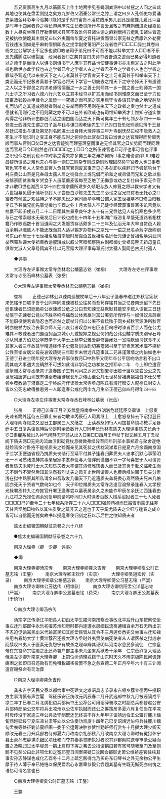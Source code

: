 <!-- { "loadSidebar": true } -->
　　吾兄资禀高生九月以筯画灰上作土地两字见苍蝇溺粪溷中以杖拯之人问之曰此其地也使其在盘盂则挞之矣方九岁伯父酒豪公常坐之膝上谓之曰乡人孔御史每爱诵衣紫腰金拜彩年今验矣□能如是乎对曰富贵不淫贫贱乐男儿到此是豪雄儿爱此耳当是时年十四闻者异之稍长游邑庠先生长者见所行与言爱且敬之有麻剌僧进贡经嘉鱼数十人昼夜坐宿县厅勒索银米县官不敢谁何召诸生谕之麻剌僧持刀梃乱击诸生皆逸兄被执欲使跪其主僧兄曰以外夷而侮华夏之官托进贡而冒公家无益之费廪饩外勒要官钱违法固如是乎麻剌僧惧即去之提学副使莆阳严公洤者性严□□□□异批其卷曰杨文定公解学士不足多也欲□教诸司子弟兄曰不可吾不能以科举文字人□□者不乐恶先儒脚注以破裂圣　经闻者皆□之矣其言曰夫诗书者吾道之迹而巳矣必得知道者以之师于是而授人以诗书则诗书于人庶乎其有益也使徒事诗书亦末焉耳古之时此学校也后世亦此学校也古之学者巳今之学者人古之学者君子今之学者小人也岂学校之罪哉予观近代以来害天下之人心者莫甚于学官害天不之士习者莫甚于科举率天下士类恶而无所纪极者莫甚于学官必将天下学官一切废去之惟天下之守令择天下有道德之人以之于郡邑之内求老师宿儒而之一乡之善士则师其一乡一国之善士则师其一国凡士子之所习者六德六行六艺以立其本经书以扩其用而经书则惟原文而巳至于力役田亩及钱榖兵甲律令之属皆一一究极之而可施之实用焉守令各诣其所会之地卑躬尽礼而访问之其道成德就者则举之夫举而用不用则在执天下之政者之责也然士之道成德就者用则行之不用则藏之亦不可以在外者欣戚也有司惟知举贤才士惟知守道实惟两得之他非所计由郡邑而达之国由国而达之天下斯可矣年三十有七领乡荐四十一年登进士西涯先生谓之曰子盍与钱与谦□阁老徐先生乎兄对曰吾恐张师德见薄于王旦矣廷试榜出与谦及第兄列名同进士出身拜大理评事三年升寺副怃然曰权不能救人之死生才不能识时之变正身不能应时之俯仰负此官矣□言曰当世之达官理得而势顺势顺而事从官则□矣□世之达官迹狥而理窒理窒而事逆无怪其官之□矣势同而理同理达而官易□今□则然也评□□□□之士□□今之所伍谏官也□可评也事可言也评事之职也今之刑罚也不中时事之得失亦多矣三年之淹亦何所□事之难也谓评□□难若昌黎所谓丞之难也夫心与事一则□二则杂专则成杂则败理固然矣举官者人也□事者官也官不负人人常负其官人负其官官则废其事吾见亦多矣即以疾辞归予尝筑钓台于村庄黄公山至是兄奉母太孺人居之徜徉台上或兄倡而弟和之或弟倡而兄和之歌以侑亲觞家固贫甚每岁贷食于人虽菜羹麦饭每至乏绝了无侮意或劝之复仕曰予素无作官才非敢□世也湖西义学十四世祖宗儒所建岁久倾圯与族人修葺之将以教来学者又有六世祖墓见侵于蒲圻邻封人子尝告白沙陈先生先生曰必讼之官兄曰贫者无托心之□富者布倾盖之知姑待之予不能忍讼之宪司而华亭韩公谓人家五世祖墓不□修曲归我李氏予甚愧兄能先事觉微也辛酉之冬十月太孺人卒兄徒步经营葬事冒寒多饥苦竟以枯羸不起壬戌五月二十二日距其生景泰庚午才五十有三兄性达见人有饥寒色多少尽与巳之带索啜水无毫发后日计较也成化十四年十五年湖广既涝复旱饿死道路者相枕籍乃作歌谣数十首当道闻之大发赈贷存活颇多二十三年及弘治元年大旱自贷邑人榖百余斛以赡族人不能还既而其人适以输岁办物料之京兄一一偿之兄名承芳字茂卿别号东山乔居士十七世祖名璠自南唐时居嘉鱼五世祖名名远仕元谭史曾祖名焕洪武间举西蜀盐课大使祖善教谕叙珙咸以叙父官赠都察院右副都御史曾祖母熊氏祖母童氏俱赠太淑人父阜号鸥宾不仕以兄官赠大理评事母邓氏封太孺人娶同邑古氏封孺人 

　　◆评事 

　　大理寺左评事赠太常寺丞林君公黼墓志铭（崔桐） 
　　大理寺左寺左评事赠太常寺寺丞石峰林公墓表（张岳） 

　　○大理寺左评事赠太常寺丞林君公黼墓志铭（崔桐） 

　　崔桐 
　　正德己卯林公以谏南巡被杖卒后十八年公子逢春奉磁江郑秋官宪状来乞铭予曰嗟乎吾于公同年同进谏被杖公往矣而吾苟存铭其当之忆昔南巡诏下先日廷臣谏者巳诏廷跪矣公欲谏或公危之公曰吾知谏无益默默其能安乎疏入诏狱三日廷杖倍于先谏者公竟以不胜卒呜呼痛哉公体素羸时寓公署旁所惸惸与一奴俱奴且蓐疾不能职役使若宜隐忍也而奋然之既杖舁归以公署不宜殡殡于同乡郑秋官源涣所秋官时亦被杖力疾治丧事京师人无弗哀公者叹息曰忠臣忠臣呜呼时谏者百余人而在公尤难其不敢谏者出门羞涩拥面京城小儿或揄揶之视公何如哉公讳公黼字质夫别号石峰少从同里方伯郑公学既学于大学士上蔡李公雅爱静修尝闭处一室端默诵习饮食不关其家人者三年故其学精通经传子史旁及训诂韵切篆籀诸书至于轩素医家术靡不探析公性至孝友居父母丧哀毁蔬粥三年跬步未尝远凡筵事其二兄甚谨萧墙之内怡如也中正德丁丑进士明年授大理寺左评事仅数月□中称平又明年卒公平居吶吶言若不出口而其临大事遇大变确然不可拔如此谓非学问之功孝友之推耶卒二年　今上即位遣官谕祭赠太常寺丞录其子逢春国子生有司祠之乡贤又割废寺田若干亩以烝尝公公之先世居福唐道山坊既有讳全者始徙居长乐之僊山至公凡七世矣曾祖惠祖福皆不仕父节领乡荐教谕于潜嘉定二学终岐府伴读赠太常寺丞母陈氏有淑行赠安人配徐氏封安人皆以公死忠故得推恩男一人即逢春公成化丙申九月生卒正德己卯四月得年四十四 

　　○大理寺左寺左评事赠太常寺寺丞石峰林公墓表（张岳） 

　　张岳 
　　正德己卯春正月辛亥武皇将南幸中外汹汹危疑廷臣交章谏　上怒责先谏者跪外廷待五日罪止来者勿敢谏丙辰行人司奏继上　上愈怒羣捽去下诏狱翌日大理寺阖寺继之又翌日工部属三人又继之　上读奏怒如行人司加甚命锁项械手足暴廷中五日复系诏狱待后命是时余备数行人□同年长乐林君质夫大理评事质夫长余十岁□素癯系械出入神气闲静无异骑从出入□署□□四月壬申杖于狱又越五月丁丑杖阙下质夫两□无完肉流血渍街砌竟杖息微微弗续舁至同年刑部主事郑君与聚舍遂绝就殓焉余时卧疮不能视质夫之殓而亲见其死状之伏枕流涕累日是夏六月余谪南京国子监学正便道省视乃携质夫丧偕行至延平付其子逢春归葬质夫人忠孝沉默心事莹明无一不可质诸鬼神其事亲居家孝友恭俭与人信详刑谨细不以一字苟喜怒于人可谓贤者当质夫未死时士大夫知质夫者大率谓其清修雅饬善人而巳及其勇于赴义临死生而志不慑气不衰然后知其浩然有烈丈夫之风非止世所谓善人也黄后峰伯固于质夫分素浅在狱中熟察其所私谓余曰吾取友几徧天下乃近遗质夫盖将委心焉然质夫死未几伯固亦死天于贤者气数何如也今　天子即位赠质夫太常寺丞遣官谕祭录逢春入太学授光禄署丞转九江府推官升署正逢春尝以墓表属余久之未能作甲辰冬余抚江西逢春由九江将之光禄任谒余别复申前请呜呼同□大时谏者百数人械系诏狱者三十七人死者□□□□己卯至今二十七年械系所存二十六人□□□强颜苟禄而巳霜雪雨露无往非天甘苦坚脆□物各以其生质受之莫非天之道也于天乎奚尤质夫之全归与逢春之成立皆可以自信而无憾矣故书以授逢春使归刻之石以示后世之欲知质夫者 

　　焦太史编辑国朝献征录卷之六十八终 

　　●焦太史编辑国朝献征录卷之六十九 

　　南京大理寺（卿　少卿　评事） 

　　◆卿 

　　南京大理寺卿汤宗传 
　　南京大理寺卿龚永吉传 
　　南京大理寺卿夏公时正墓志铭（王鏊） 
　　南京大理寺卿宋钦传（实录） 
　　大理寺卿吴道宏传（实录） 
　　南京大理寺卿章公格墓志铭 
　　南京大理寺卿傅公习墓志铭（严嵩） 
　　南京大理寺卿林公茂达传（柯维骐） 
　　南京大理寺卿信阳孟公洋墓志铭（严嵩） 
　　南京大理寺卿李公显墓志铭（费寀） 
　　南京大理寺卿王公湘墓表（于慎行） 

　　○南京大理寺卿汤宗传 

　　汤宗字正传浙江平阳县人初由太学生擢河南按察佥事改北平后升山东按察使坐事左迁刑部郎中永乐初擢苏州知府时郡内连遭水患细民流离逋租百余万石无所出宗不忍迫促谕冨民出米代输富民知其能爱民皆从其令不三月逋负悉完又坐事左迁知禄州用右春坊大学士黄淮荐召还授大理寺丞时外夷贡使病死使者从人谓医杀之狱成宗阅牍叹曰夷人于医素无仇怨宁有故杀之理卒辨其诬明年河南水患民多流徙　仁宗皇帝在东宫命宗往赈之比还命署户部主事未几坐累系狱者十余年　仁宗莅祚复大理丞俄进左少卿升南京大理寺卿　上嗣位命清理戎籍于山东时天久不雨宗极陈民间饥馑疲困之状即日召还勑有司免租税蠲徭役罢不急之务宣德二年正月卒年六十有三讣闻遣官赐祭命有司治葬 

　　○南京大理寺卿龚永吉传 

　　龚永吉字天民父泰以都给事中死建文之难语具忠节录永吉领乡荐宣德丙午授职方主事清慎有声尝扈　驾征乐安正统改元丙辰春二月升武选郎中秋九月被诬谪戍平凉二年丁巳春二月北虏犯边兵部尚书王公荐公可用诏驿骑取之时副总兵都督赵公安兵部侍郎柴公交车将兵出凉州以公佐军执馘而还公之筹策居多夏六月复任当在平凉时母传没于家逾三年公弗及守制既还乞终丧不许九年甲子诏靖远伯王公骥讨麓川缅甸西廵延绥宁夏庄凉甘肃等处以公佐奏功凯旋十四年己巳复诏靖远伯将兵往麓川缅甸孟飬等处征剿苗蛮经画一委于公运筹决胜参赞惟勤班师行赏冬十月擢大理少卿天顺改元春三月升兵部右侍郎夏六月改南京礼部秋八月改南京大理寺卿时有冤狱休宁县土豪孙志静谋杀细民项仕和而夺其妻事觉贿执狱者脱其罪都察院送寺审录公疑而置之及晚归过太平堤忽一鹅止肩舆下挥之弗去公指谓鹅曰若有冤可随我至门及至则鹅不见矣公曰此非项仕和之冤耶翌日阅案果疑□驳回会都御史萧公维祯差官往核其事实孙志静谋也成化乙酉冬十二月上疏乞骸得允乃买舟东归琴书之外无余物公平生厚于待人薄于奉巳惓惓以保民爱君心永嘉章恭毅公尝题其墓有生既无惭死亦何愧之语忆可谓名言也巳 

　　○南京大理寺卿夏公时正墓志铭（王鏊） 

　　王鏊 
